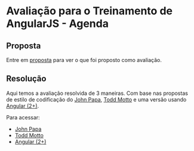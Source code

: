 # Avaliação para o Treinamento de AngularJS - Agenda

## Proposta

Entre em [proposta](Proposta) para ver o que foi proposto como avaliação.

## Resolução

Aqui temos a avaliação resolvida de 3 maneiras. Com base nas propostas de estilo de codificação do [John Papa](https://github.com/johnpapa/angular-styleguide/blob/master/a1/README.md#routing), [Todd Motto](https://github.com/toddmotto/angularjs-styleguide) e uma versão usando [Angular (2+)](https://angular.io/).

Para acessar:

* [John Papa](resolucao)
* [Todd Motto](resolucao-es2015)
* [Angular (2+)](resolucao-angular)

